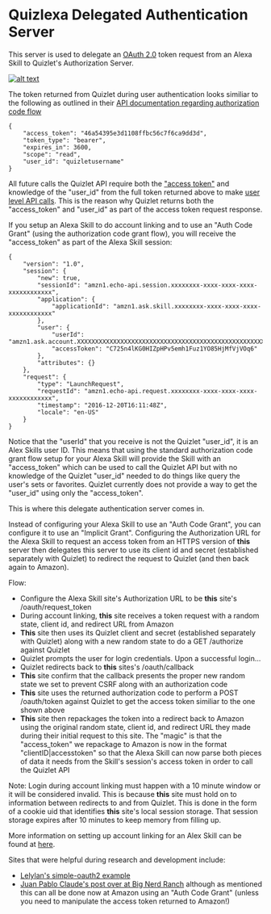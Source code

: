 # Quizlexa Delegated Authentication Server

This server is used to delegate an [OAuth 2.0](https://tools.ietf.org/html/rfc6749) token request from an Alexa Skill to Quizlet's Authorization Server.

[![alt text](https://quizlet.com/static/ThisUsesQuizlet-Blue.png "Powered by Quizlet")](https://quizlet.com/)

The token returned from Quizlet during user authentication looks similiar to the following as outlined in their [API documentation regarding authorization code flow](https://quizlet.com/api/2.0/docs/authorization-code-flow)

```
{
	"access_token": "46a54395e3d1108ffbc56c7f6ca9dd3d",
	"token_type": "bearer",
	"expires_in": 3600,
	"scope": "read",
	"user_id": "quizletusername"
}
```

All future calls the Quizlet API require both the ["access token"](https://quizlet.com/api/2.0/docs/making-api-calls) and knowledge of the "user_id" from the full token returned above to make [user level API calls](https://quizlet.com/api/2.0/docs/users).  This is the reason why Quizlet returns both the "access_token" and "user_id" as part of the access token request response.

If you setup an Alexa Skill to do account linking and to use an "Auth Code Grant" (using the authorization code grant flow), you will receive the "access_token" as part of the Alexa Skill session:

```
{
    "version": "1.0",
    "session": {
        "new": true,
        "sessionId": "amzn1.echo-api.session.xxxxxxxx-xxxx-xxxx-xxxx-xxxxxxxxxxxx",
        "application": {
            "applicationId": "amzn1.ask.skill.xxxxxxxx-xxxx-xxxx-xxxx-xxxxxxxxxxxx"
        },
        "user": {
            "userId": "amzn1.ask.account.XXXXXXXXXXXXXXXXXXXXXXXXXXXXXXXXXXXXXXXXXXXXXXXXXXXXXXXXXXXXXXXXXXXXXXXXXXXXXXXXXXXXXXXXXXXXXXXXXXXXXXXXXXXXXXXXXXXXXXXXXXXXXXXXXXXXXXXXXXXXXXXXXXXXXXXXXXXXXXXXXXXXXXXXXXXXXXXXXXXXXXXXXXXXXXXXXXXXXXXXXXXXXXX",
            "accessToken": "C725n4lKG0HIZpHPv5emh1Fuz1YO85HjMfVjVOq6"
        },
        "attributes": {}
    },
    "request": {
        "type": "LaunchRequest",
        "requestId": "amzn1.echo-api.request.xxxxxxxx-xxxx-xxxx-xxxx-xxxxxxxxxxxx",
        "timestamp": "2016-12-20T16:11:48Z",
        "locale": "en-US"
    }
}
```

Notice that the "userId" that you receive is not the Quizlet "user_id", it is an Alex Skills user ID.  This means that using the standard authorization code grant flow setup for your Alexa Skill will provide the Skill with an "access_token" which can be used to call the Quizlet API but with no knowledge of the Quizlet "user_id" needed to do things like query the user's sets or favorites.  Quizlet currently does not provide a way to get the "user_id" using only the "access_token".

This is where this delegate authentication server comes in.

Instead of configuring your Alexa Skill to use an "Auth Code Grant", you can configure it to use an "Implicit Grant".  Configuring the Authorization URL for the Alexa Skill to request an access token from an HTTPS version of **this** server then delegates this server to use its client id and secret (established separately with Quizlet) to redirect the request to Quizlet (and then back again to Amazon).

Flow:

+ Configure the Alexa Skill site's Authorization URL to be **this** site's /oauth/request_token
+ During account linking, **this** site receives a token request with a random state, client id, and redirect URL from Amazon
+ **This** site then uses its Quizlet client and secret (established separately with Quizlet) along with a new random state to do a GET /authorize against Quizlet
+ Quizlet prompts the user for login credentials.  Upon a successful login...
+ Quizlet redirects back to **this** sites's /oauth/callback
+ **This** site confirm that the callback presents the proper new random state we set to prevent CSRF along with an authorization code
+ **This** site uses the returned authorization code to perform a POST /oauth/token against Quizlet to get the access token similiar to the one shown above
+ **This** site then repackages the token into a redirect back to Amazon using the original random state, client id, and redirect URL they made during their initial request to this site.  The "magic" is that the "access_token" we repackage to Amazon is now in the format "clientID|accesstoken" so that the Alexa Skill can now parse both pieces of data it needs from the Skill's session's access token in order to call the Quizlet API

Note: Login during account linking must happen with a 10 minute window or it will be considered invalid.  This is because **this** site must hold on to information between redirects to and from Quizlet.  This is done in the form of a cookie uid that identifies **this** site's local session storage.  That session storage expires after 10 minutes to keep memory from filling up.

More information on setting up account linking for an Alex Skill can be found at [here](https://developer.amazon.com/public/solutions/alexa/alexa-skills-kit/docs/linking-an-alexa-user-with-a-user-in-your-system).

Sites that were helpful during research and development include:

+ [Lelylan's simple-oauth2 example](https://github.com/lelylan/simple-oauth2/blob/master/example/index.js)
+ [Juan Pablo Claude's post over at Big Nerd Ranch](https://www.bignerdranch.com/blog/developing-alexa-skills-locally-with-nodejs-account-linking-using-oauth/) although as mentioned this can all be done now at Amazon using an "Auth Code Grant" (unless you need to manipulate the access token returned to Amazon!)
